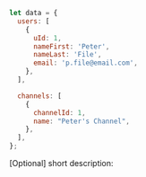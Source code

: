 ```javascript
let data = {
  users: [
    {
      uId: 1,
      nameFirst: 'Peter',
      nameLast: 'File',
      email: 'p.file@email.com', 
    },
  ],

  channels: [
    {
      channelId: 1,
      name: "Peter's Channel",
    },
  ],
};
```
[Optional] short description: 
